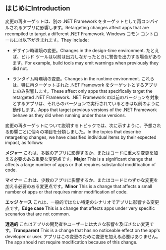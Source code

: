 ## <a name="introduction"></a><span data-ttu-id="885b8-101">はじめに</span><span class="sxs-lookup"><span data-stu-id="885b8-101">Introduction</span></span>
<span data-ttu-id="885b8-102">変更の再ターゲットは、別の .NET Framework をターゲットとして再コンパイルされるアプリに影響します。</span><span class="sxs-lookup"><span data-stu-id="885b8-102">Retargeting changes affect apps that are recompiled to target a different .NET Framework.</span></span> <span data-ttu-id="885b8-103">Windows コモン コントロールには以下が含まれます。</span><span class="sxs-lookup"><span data-stu-id="885b8-103">They include:</span></span>

* <span data-ttu-id="885b8-104">デザイン時環境の変更。</span><span class="sxs-lookup"><span data-stu-id="885b8-104">Changes in the design-time environment.</span></span> <span data-ttu-id="885b8-105">たとえば、ビルド ツールは以前は出力しなかったときに警告を出力する場合があります。</span><span class="sxs-lookup"><span data-stu-id="885b8-105">For example, build tools may emit warnings when previously they did not.</span></span>

* <span data-ttu-id="885b8-106">ランタイム時環境の変更。</span><span class="sxs-lookup"><span data-stu-id="885b8-106">Changes in the runtime environment.</span></span> <span data-ttu-id="885b8-107">これらは、特に再ターゲットされた .NET Framework をターゲットとするアプリにのみ影響します。</span><span class="sxs-lookup"><span data-stu-id="885b8-107">These affect only apps that specifically target the retargeted .NET Framework.</span></span> <span data-ttu-id="885b8-108">.NET Framework の以前のバージョンを対象とするアプリは、それらのバージョンで実行されているときは以前のように動作します。</span><span class="sxs-lookup"><span data-stu-id="885b8-108">Apps that target previous versions of the .NET Framework behave as they did when running under those versions.</span></span>

<span data-ttu-id="885b8-109">変更の再ターゲットについて説明するトピックでは、次に示すように、予想される影響ごとに個々の項目を分類しました。</span><span class="sxs-lookup"><span data-stu-id="885b8-109">In the topics that describe retargeting changes, we have classified individual items by their expected impact, as follows:</span></span>

<span data-ttu-id="885b8-110">**メジャー** これは、多数のアプリに影響するか、またはコードに重大な変更を加える必要のある重要な変更点です。</span><span class="sxs-lookup"><span data-stu-id="885b8-110">**Major** This is a significant change that affects a large number of apps or that requires substantial modification of code.</span></span>

<span data-ttu-id="885b8-111">**マイナー** これは、少数のアプリに影響するか、またはコードにわずかな変更を加える必要のある変更点です。</span><span class="sxs-lookup"><span data-stu-id="885b8-111">**Minor** This is a change that affects a small number of apps or that requires minor modification of code.</span></span>

<span data-ttu-id="885b8-112">**エッジ ケース** これは、一般的ではない特定のシナリオでアプリに影響する変更点です。</span><span class="sxs-lookup"><span data-stu-id="885b8-112">**Edge case** This is a change that affects apps under very specific scenarios that are not common.</span></span>

<span data-ttu-id="885b8-113">**透過的** これはアプリの開発者やユーザーには大きな影響を及ぼさない変更です。</span><span class="sxs-lookup"><span data-stu-id="885b8-113">**Transparent** This is a change that has no noticeable effect on the app's developer or user.</span></span> <span data-ttu-id="885b8-114">アプリはこの変更のために変更を加える必要はありません。</span><span class="sxs-lookup"><span data-stu-id="885b8-114">The app should not require modification because of this change.</span></span>
